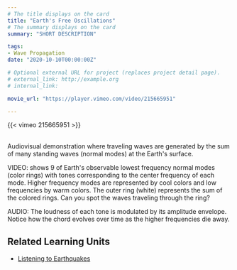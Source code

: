 ```yaml
---
# The title displays on the card
title: "Earth's Free Oscillations"
# The summary displays on the card
summary: "SHORT DESCRIPTION"

tags:
- Wave Propagation
date: "2020-10-10T00:00:00Z"

# Optional external URL for project (replaces project detail page).
# external_link: http://example.org
# internal_link:

movie_url: "https://player.vimeo.com/video/215665951"

---
```


{{< vimeo 215665951 >}}

\
Audiovisual demonstration where traveling waves are generated by the sum of many standing waves (normal modes) at the Earth's surface.

VIDEO: shows 9 of Earth's observable lowest frequency normal modes (color rings) with tones corresponding to the center frequency of each mode. Higher frequency modes are represented by cool colors and low frequencies by warm colors. The outer ring (white) represents the sum of the colored rings. Can you spot the waves traveling through the ring?

AUDIO: The loudness of each tone is modulated by its amplitude envelope. Notice how the chord evolves over time as the higher frequencies die away.

## Related Learning Units
* [Listening to Earthquakes](../../learningunits/1_primer/)
